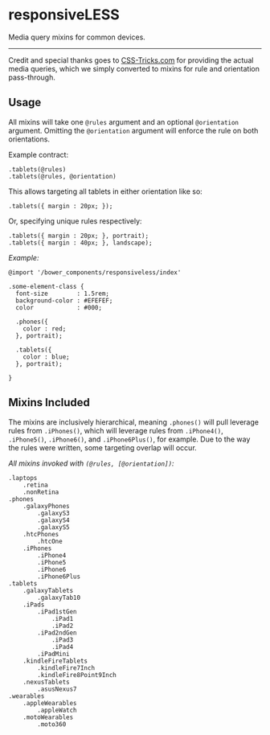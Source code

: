 # responsiveLESS
Media query mixins for common devices.

---
Credit and special thanks goes to [CSS-Tricks.com](https://css-tricks.com/snippets/css/media-queries-for-standard-devices/) for 
providing the actual media queries, which we simply converted to mixins for rule and orientation pass-through.

## Usage

All mixins will take one `@rules` argument and an optional `@orientation` argument. Omitting the 
`@orientation` argument will enforce the rule on both orientations.

Example contract: 

    .tablets(@rules)
    .tablets(@rules, @orientation)
    
This allows targeting all tablets in either orientation like so: 

    .tablets({ margin : 20px; });
    
Or, specifying unique rules respectively:

    .tablets({ margin : 20px; }, portrait);
    .tablets({ margin : 40px; }, landscape);
    
*Example:*

    @import '/bower_components/responsiveless/index'
    
    .some-element-class {
      font-size        : 1.5rem;
      background-color : #EFEFEF;
      color            : #000;
      
      .phones({
        color : red;
      }, portrait);
      
      .tablets({
        color : blue;
      }, portrait);
      
    }


## Mixins Included
The mixins are inclusively hierarchical, meaning `.phones()` will pull leverage rules from `.iPhones()`, which will 
leverage rules from `.iPhone4()`, `.iPhone5()`, `.iPhone6()`, and `.iPhone6Plus()`, for example. Due to the way the 
rules were written, some targeting overlap will occur. 

*All mixins invoked with `(@rules, [@orientation])`:* 

    .laptops
        .retina
        .nonRetina
    .phones
        .galaxyPhones
            .galaxyS3
            .galaxyS4
            .galaxyS5
        .htcPhones
            .htcOne
        .iPhones
            .iPhone4
            .iPhone5
            .iPhone6
            .iPhone6Plus
    .tablets
        .galaxyTablets
            .galaxyTab10
        .iPads
            .iPad1stGen
                .iPad1
                .iPad2
            .iPad2ndGen
                .iPad3
                .iPad4
            .iPadMini
        .kindleFireTablets
            .kindleFire7Inch
            .kindleFire8Point9Inch
        .nexusTablets
            .asusNexus7
    .wearables
        .appleWearables
            .appleWatch
        .motoWearables
            .moto360
            
